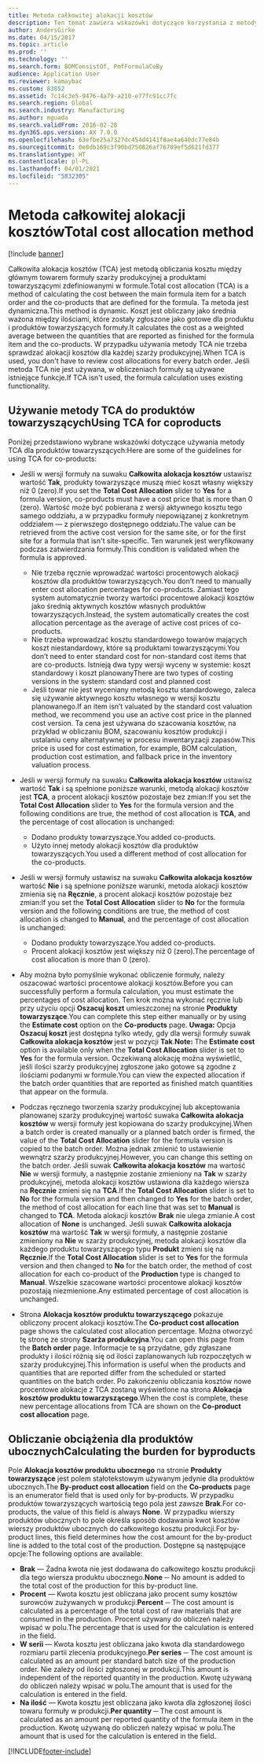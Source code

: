 ```yaml
---
title: Metoda całkowitej alokacji kosztów
description: Ten temat zawiera wskazówki dotyczące korzystania z metody całkowitej alokacji kosztów (TCA). TCA jest metodą obliczania kosztu między głównym towarem formuły szarży produkcyjnej a produktami towarzyszącymi zdefiniowanymi w formule.
author: AndersGirke
ms.date: 04/15/2017
ms.topic: article
ms.prod: ''
ms.technology: ''
ms.search.form: BOMConsistOf, PmfFormulaCoBy
audience: Application User
ms.reviewer: kamaybac
ms.custom: 83852
ms.assetid: 7c14c3e5-9476-4a79-a210-e77fc91cc7fc
ms.search.region: Global
ms.search.industry: Manufacturing
ms.author: mguada
ms.search.validFrom: 2016-02-28
ms.dyn365.ops.version: AX 7.0.0
ms.openlocfilehash: 63efbe25a7327dc454d4141f0ae4a640dc77e84b
ms.sourcegitcommit: 0e8db169c3f90bd750826af76709ef5d621fd377
ms.translationtype: HT
ms.contentlocale: pl-PL
ms.lasthandoff: 04/01/2021
ms.locfileid: "5832305"
---
```

# <a name="total-cost-allocation-method"></a><span data-ttu-id="dc885-104">Metoda całkowitej alokacji kosztów</span><span class="sxs-lookup"><span data-stu-id="dc885-104">Total cost allocation method</span></span>

[!include [banner](../includes/banner.md)]

<span data-ttu-id="dc885-105">Całkowita alokacja kosztów (TCA) jest metodą obliczania kosztu między głównym towarem formuły szarży produkcyjnej a produktami towarzyszącymi zdefiniowanymi w formule.</span><span class="sxs-lookup"><span data-stu-id="dc885-105">Total cost allocation (TCA) is a method of calculating the cost between the main formula item for a batch order and the co-products that are defined for the formula.</span></span> <span data-ttu-id="dc885-106">Ta metoda jest dynamiczna.</span><span class="sxs-lookup"><span data-stu-id="dc885-106">This method is dynamic.</span></span> <span data-ttu-id="dc885-107">Koszt jest obliczany jako średnia ważona między ilościami, które zostały zgłoszone jako gotowe dla produktu i produktów towarzyszących formuły.</span><span class="sxs-lookup"><span data-stu-id="dc885-107">It calculates the cost as a weighted average between the quantities that are reported as finished for the formula item and the co-products.</span></span> <span data-ttu-id="dc885-108">W przypadku używania metody TCA nie trzeba sprawdzać alokacji kosztów dla każdej szarży produkcyjnej.</span><span class="sxs-lookup"><span data-stu-id="dc885-108">When TCA is used, you don't have to review cost allocations for every batch order.</span></span> <span data-ttu-id="dc885-109">Jeśli metoda TCA nie jest używana, w obliczeniach formuły są używane istniejące funkcje.</span><span class="sxs-lookup"><span data-stu-id="dc885-109">If TCA isn't used, the formula calculation uses existing functionality.</span></span>

## <a name="using-tca-for-coproducts"></a><span data-ttu-id="dc885-110">Używanie metody TCA do produktów towarzyszących</span><span class="sxs-lookup"><span data-stu-id="dc885-110">Using TCA for coproducts</span></span>
<span data-ttu-id="dc885-111">Poniżej przedstawiono wybrane wskazówki dotyczące używania metody TCA dla produktów towarzyszących:</span><span class="sxs-lookup"><span data-stu-id="dc885-111">Here are some of the guidelines for using TCA for co-products:</span></span>

-   <span data-ttu-id="dc885-112">Jeśli w wersji formuły na suwaku **Całkowita alokacja kosztów** ustawisz wartość **Tak**, produkty towarzyszące muszą mieć koszt własny większy niż 0 (zero).</span><span class="sxs-lookup"><span data-stu-id="dc885-112">If you set the **Total Cost Allocation** slider to **Yes** for a formula version, co-products must have a cost price that is more than 0 (zero).</span></span> <span data-ttu-id="dc885-113">Wartość może być pobierana z wersji aktywnego kosztu tego samego oddziału, a w przypadku formuły niepowiązanej z konkretnym oddziałem — z pierwszego dostępnego oddziału.</span><span class="sxs-lookup"><span data-stu-id="dc885-113">The value can be retrieved from the active cost version for the same site, or for the first site for a formula that isn't site-specific.</span></span> <span data-ttu-id="dc885-114">Ten warunek jest weryfikowany podczas zatwierdzania formuły.</span><span class="sxs-lookup"><span data-stu-id="dc885-114">This condition is validated when the formula is approved.</span></span>

    -   <span data-ttu-id="dc885-115">Nie trzeba ręcznie wprowadzać wartości procentowych alokacji kosztów dla produktów towarzyszących.</span><span class="sxs-lookup"><span data-stu-id="dc885-115">You don’t need to manually enter cost allocation percentages for co-products.</span></span> <span data-ttu-id="dc885-116">Zamiast tego system automatycznie tworzy wartości procentowe alokacji kosztów jako średnią aktywnych kosztów własnych produktów towarzyszących.</span><span class="sxs-lookup"><span data-stu-id="dc885-116">Instead, the system automatically creates the cost allocation percentage as the average of active cost prices of co-products.</span></span> 
    -   <span data-ttu-id="dc885-117">Nie trzeba wprowadzać kosztu standardowego towarów mających koszt niestandardowy, które są produktami towarzyszącymi.</span><span class="sxs-lookup"><span data-stu-id="dc885-117">You don’t need to enter standard cost for non-standard cost items that are co-products.</span></span> <span data-ttu-id="dc885-118">Istnieją dwa typy wersji wyceny w systemie: koszt standardowy i koszt planowany</span><span class="sxs-lookup"><span data-stu-id="dc885-118">There are two types of costing versions in the system: standard cost and planned cost</span></span> 
    -   <span data-ttu-id="dc885-119">Jeśli towar nie jest wyceniany metodą kosztu standardowego, zaleca się używanie aktywnego kosztu własnego w wersji kosztu planowanego.</span><span class="sxs-lookup"><span data-stu-id="dc885-119">If an item isn’t valuated by the standard cost valuation method, we recommend you use an active cost price in the planned cost version.</span></span> <span data-ttu-id="dc885-120">Ta cena jest używana do szacowania kosztów, na przykład w obliczaniu BOM, szacowaniu kosztów produkcji i ustalaniu ceny alternatywnej w procesu inwentaryzacji zapasów.</span><span class="sxs-lookup"><span data-stu-id="dc885-120">This price is used for cost estimation, for example, BOM calculation, production cost estimation, and fallback price in the inventory valuation process.</span></span> 

-   <span data-ttu-id="dc885-121">Jeśli w wersji formuły na suwaku **Całkowita alokacja kosztów** ustawisz wartość **Tak** i są spełnione poniższe warunki, metodą alokacji kosztów jest **TCA**, a procent alokacji kosztów pozostaje bez zmian:</span><span class="sxs-lookup"><span data-stu-id="dc885-121">If you set the **Total Cost Allocation** slider to **Yes** for the formula version and the following conditions are true, the method of cost allocation is **TCA**, and the percentage of cost allocation is unchanged:</span></span>
    -   <span data-ttu-id="dc885-122">Dodano produkty towarzyszące.</span><span class="sxs-lookup"><span data-stu-id="dc885-122">You added co-products.</span></span>
    -   <span data-ttu-id="dc885-123">Użyto innej metody alokacji kosztów dla produktów towarzyszących.</span><span class="sxs-lookup"><span data-stu-id="dc885-123">You used a different method of cost allocation for the co-products.</span></span>
-   <span data-ttu-id="dc885-124">Jeśli w wersji formuły ustawisz na suwaku **Całkowita alokacja kosztów** wartość **Nie** i są spełnione poniższe warunki, metoda alokacji kosztów zmienia się na **Ręcznie**, a procent alokacji kosztów pozostaje bez zmian:</span><span class="sxs-lookup"><span data-stu-id="dc885-124">If you set the **Total Cost Allocation** slider to **No** for the formula version and the following conditions are true, the method of cost allocation is changed to **Manual**, and the percentage of cost allocation is unchanged:</span></span>
    -   <span data-ttu-id="dc885-125">Dodano produkty towarzyszące.</span><span class="sxs-lookup"><span data-stu-id="dc885-125">You added co-products.</span></span>
    -   <span data-ttu-id="dc885-126">Procent alokacji kosztów jest większy niż 0 (zero).</span><span class="sxs-lookup"><span data-stu-id="dc885-126">The percentage of cost allocation is more than 0 (zero).</span></span>
-   <span data-ttu-id="dc885-127">Aby można było pomyślnie wykonać obliczenie formuły, należy oszacować wartości procentowe alokacji kosztów.</span><span class="sxs-lookup"><span data-stu-id="dc885-127">Before you can successfully perform a formula calculation, you must estimate the percentages of cost allocation.</span></span> <span data-ttu-id="dc885-128">Ten krok można wykonać ręcznie lub przy użyciu opcji **Oszacuj koszt** umieszczonej na stronie **Produkty towarzyszące**.</span><span class="sxs-lookup"><span data-stu-id="dc885-128">You can complete this step either manually or by using the **Estimate cost** option on the **Co-products** page.</span></span> <span data-ttu-id="dc885-129">**Uwaga:** Opcja **Oszacuj koszt** jest dostępna tylko wtedy, gdy dla wersji formuły suwak **Całkowita alokacja kosztów** jest w pozycji **Tak**.</span><span class="sxs-lookup"><span data-stu-id="dc885-129">**Note:** The **Estimate cost** option is available only when the **Total Cost Allocation** slider is set to **Yes** for the formula version.</span></span> <span data-ttu-id="dc885-130">Oczekiwaną alokację można wyświetlić, jeśli ilości szarży produkcyjnej zgłoszone jako gotowe są zgodne z ilościami podanymi w formule.</span><span class="sxs-lookup"><span data-stu-id="dc885-130">You can view the expected allocation if the batch order quantities that are reported as finished match quantities that appear on the formula.</span></span>
-   <span data-ttu-id="dc885-131">Podczas ręcznego tworzenia szarży produkcyjnej lub akceptowania planowanej szarży produkcyjnej wartość suwaka **Całkowita alokacja kosztów** w wersji formuły jest kopiowana do szarży produkcyjnej.</span><span class="sxs-lookup"><span data-stu-id="dc885-131">When a batch order is created manually or a planned batch order is firmed, the value of the **Total Cost Allocation** slider for the formula version is copied to the batch order.</span></span> <span data-ttu-id="dc885-132">Można jednak zmienić to ustawienie wewnątrz szarży produkcyjnej.</span><span class="sxs-lookup"><span data-stu-id="dc885-132">However, you can change this setting on the batch order.</span></span> <span data-ttu-id="dc885-133">Jeśli suwak **Całkowita alokacja kosztów** ma wartość **Nie** w wersji formuły, a następnie zostanie zmieniony na **Tak** w szarży produkcyjnej, metoda alokacji kosztów ustawiona dla każdego wiersza na **Ręcznie** zmieni się na **TCA**.</span><span class="sxs-lookup"><span data-stu-id="dc885-133">If the **Total Cost Allocation** slider is set to **No** for the formula version and then changed to **Yes** for the batch order, the method of cost allocation for each line that was set to **Manual** is changed to **TCA**.</span></span> <span data-ttu-id="dc885-134">Metoda alokacji kosztów **Brak** nie ulega zmianie.</span><span class="sxs-lookup"><span data-stu-id="dc885-134">A cost allocation of **None** is unchanged.</span></span> <span data-ttu-id="dc885-135">Jeśli suwak **Całkowita alokacja kosztów** ma wartość **Tak** w wersji formuły, a następnie zostanie zmieniony na **Nie** w szarży produkcyjnej, metoda alokacji kosztów dla każdego produktu towarzyszącego typu **Produkt** zmieni się na **Ręcznie**.</span><span class="sxs-lookup"><span data-stu-id="dc885-135">If the **Total Cost Allocation** slider is set to **Yes** for the formula version and then changed to **No** for the batch order, the method of cost allocation for each co-product of the **Production** type is changed to **Manual**.</span></span> <span data-ttu-id="dc885-136">Wszelkie szacowane wartości procentowe alokacji kosztów pozostają niezmienione.</span><span class="sxs-lookup"><span data-stu-id="dc885-136">Any estimated percentage of cost allocation is unchanged.</span></span>
-   <span data-ttu-id="dc885-137">Strona **Alokacja kosztów produktu towarzyszącego** pokazuje obliczony procent alokacji kosztów.</span><span class="sxs-lookup"><span data-stu-id="dc885-137">The **Co-product cost allocation** page shows the calculated cost allocation percentage.</span></span> <span data-ttu-id="dc885-138">Można otworzyć tę stronę ze strony **Szarża produkcyjna**.</span><span class="sxs-lookup"><span data-stu-id="dc885-138">You can open this page from the **Batch order** page.</span></span> <span data-ttu-id="dc885-139">Informacje te są przydatne, gdy zgłaszane produkty i ilości różnią się od ilości zaplanowanych lub rozpoczętych w szarży produkcyjnej.</span><span class="sxs-lookup"><span data-stu-id="dc885-139">This information is useful when the products and quantities that are reported differ from the scheduled or started quantities on the batch order.</span></span> <span data-ttu-id="dc885-140">Po zakończeniu obliczania kosztów nowe procentowe alokacje z TCA zostaną wyświetlone na strona **Alokacja kosztów produktu towarzyszącego**.</span><span class="sxs-lookup"><span data-stu-id="dc885-140">When the cost is complete, these new percentage allocations from TCA are shown on the **Co-product cost allocation** page.</span></span>

## <a name="calculating-the-burden-for-byproducts"></a><span data-ttu-id="dc885-141">Obliczanie obciążenia dla produktów ubocznych</span><span class="sxs-lookup"><span data-stu-id="dc885-141">Calculating the burden for byproducts</span></span>
<span data-ttu-id="dc885-142">Pole **Alokacja kosztów produktu ubocznego** na stronie **Produkty towarzyszące** jest polem stałotekstowym używanym jedynie dla produktów ubocznych.</span><span class="sxs-lookup"><span data-stu-id="dc885-142">The **By-product cost allocation** field on the **Co-products** page is an enumerator field that is used only for by-products.</span></span> <span data-ttu-id="dc885-143">W przypadku produktów towarzyszących wartością tego pola jest zawsze **Brak**.</span><span class="sxs-lookup"><span data-stu-id="dc885-143">For co-products, the value of this field is always **None**.</span></span> <span data-ttu-id="dc885-144">W przypadku wierszy produktów ubocznych to pole określa sposób dodawania kwot kosztów wierszy produktów ubocznych do całkowitego kosztu produkcji.</span><span class="sxs-lookup"><span data-stu-id="dc885-144">For by-product lines, this field determines how the cost amount for the by-product line is added to the total cost of the production.</span></span> <span data-ttu-id="dc885-145">Dostępne są następujące opcje:</span><span class="sxs-lookup"><span data-stu-id="dc885-145">The following options are available:</span></span>

-   <span data-ttu-id="dc885-146">**Brak** — Żadna kwota nie jest dodawana do całkowitego kosztu produkcji dla tego wiersza produktu ubocznego.</span><span class="sxs-lookup"><span data-stu-id="dc885-146">**None** ─ No amount is added to the total cost of the production for this by-product line.</span></span>
-   <span data-ttu-id="dc885-147">**Procent** — Kwota kosztu jest obliczana jako procent sumy kosztów surowców zużywanych w produkcji.</span><span class="sxs-lookup"><span data-stu-id="dc885-147">**Percent** ─ The cost amount is calculated as a percentage of the total cost of raw materials that are consumed in the production.</span></span> <span data-ttu-id="dc885-148">Procent używany do obliczeń należy wpisać w polu.</span><span class="sxs-lookup"><span data-stu-id="dc885-148">The percentage that is used for the calculation is entered in the field.</span></span>
-   <span data-ttu-id="dc885-149">**W serii** — Kwota kosztu jest obliczana jako kwota dla standardowego rozmiaru partii zlecenia produkcyjnego.</span><span class="sxs-lookup"><span data-stu-id="dc885-149">**Per series** ─ The cost amount is calculated as an amount per standard batch size of the production order.</span></span> <span data-ttu-id="dc885-150">Nie zależy od ilości zgłoszonej w produkcji.</span><span class="sxs-lookup"><span data-stu-id="dc885-150">This amount is independent of the reported quantity in the production.</span></span> <span data-ttu-id="dc885-151">Kwotę używaną do obliczeń należy wpisać w polu.</span><span class="sxs-lookup"><span data-stu-id="dc885-151">The amount that is used for the calculation is entered in the field.</span></span>
-   <span data-ttu-id="dc885-152">**Na ilość** — Kwota kosztu jest obliczana jako kwota dla zgłoszonej ilości towaru formuły w produkcji.</span><span class="sxs-lookup"><span data-stu-id="dc885-152">**Per quantity** ─ The cost amount is calculated as an amount per reported quantity of the formula item in the production.</span></span> <span data-ttu-id="dc885-153">Kwotę używaną do obliczeń należy wpisać w polu.</span><span class="sxs-lookup"><span data-stu-id="dc885-153">The amount that is used for the calculation is entered in the field.</span></span>






[!INCLUDE[footer-include](../../includes/footer-banner.md)]
